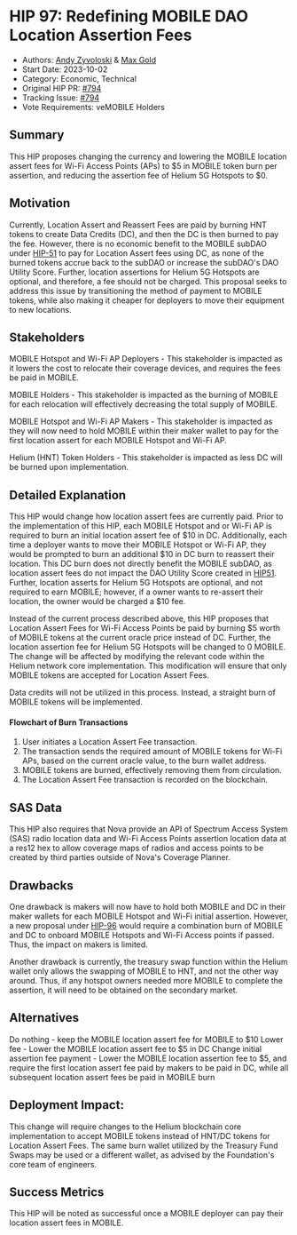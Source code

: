   # HIP 97: Redefining MOBILE DAO Location Assertion Fees

- Authors: [Andy Zyvoloski](https://github.com/heatedlime) & [Max Gold](https://github.com/maxgold91)
- Start Date: 2023-10-02
- Category: Economic, Technical
- Original HIP PR: [#794](https://github.com/helium/HIP/pull/794)
- Tracking Issue: [#794](https://github.com/helium/HIP/issues/794)
- Vote Requirements: veMOBILE Holders


## Summary 
This HIP proposes changing the currency and lowering the MOBILE location assert fees for Wi-Fi Access Points (APs) to $5 in MOBILE token burn per assertion, and reducing the assertion fee of Helium 5G Hotspots to $0.

## Motivation 
Currently, Location Assert and Reassert Fees are paid by burning HNT tokens to create Data Credits (DC), and then the DC is then burned to pay the fee. However, there is no economic benefit to the MOBILE subDAO under [HIP-51](https://github.com/helium/HIP/blob/main/0051-helium-dao.md) to pay for Location Assert fees using DC, as none of the burned tokens accrue back to the subDAO or increase the subDAO's DAO Utility Score. Further, location assertions for Helium 5G Hotspots are optional, and therefore, a fee should not be charged. This proposal seeks to address this issue by transitioning the method of payment to MOBILE tokens, while also making it cheaper for deployers to move their equipment to new locations.

## Stakeholders
MOBILE Hotspot and Wi-Fi AP Deployers - This stakeholder is impacted as it lowers the cost to relocate their coverage devices, and requires the fees be paid in MOBILE.

MOBILE Holders - This stakeholder is impacted as the burning of MOBILE for each relocation will effectively decreasing the total supply of MOBILE. 

MOBILE Hotspot and Wi-Fi AP Makers - This stakeholder is impacted as they will now need to hold MOBILE within their maker wallet to pay for the first location assert for each MOBILE Hotspot and Wi-Fi AP.

Helium (HNT) Token Holders - This stakeholder is impacted as less DC will be burned upon implementation.

## Detailed Explanation 
This HIP would change how location assert fees are currently paid. Prior to the implementation of this HIP, each MOBILE Hotspot and or Wi-Fi AP is required to burn an initial location assert fee of $10 in DC. Additionally, each time a deployer wants to move their MOBILE Hotspot or Wi-Fi AP, they would be prompted to burn an additional $10 in DC burn to reassert their location. This DC burn does not directly benefit the MOBILE subDAO, as location assert fees do not impact the DAO Utility Score created in [HIP51](https://github.com/helium/HIP/blob/main/0051-helium-dao.md). Further, location asserts for Helium 5G Hotspots are optional, and not required to earn MOBILE; however, if a owner wants to re-assert their location, the owner would be charged a $10 fee. 

Instead of the current process described above, this HIP proposes that Location Assert Fees for Wi-Fi Access Points be paid by burning $5 worth of MOBILE tokens at the current oracle price instead of DC. Further, the location assertion fee for Helium 5G Hotspots will be changed to 0 MOBILE. The change will be affected by modifying the relevant code within the Helium network core implementation. This modification will ensure that only MOBILE tokens are accepted for Location Assert Fees.

Data credits will not be utilized in this process. Instead, a straight burn of MOBILE tokens will be implemented.


#### Flowchart of Burn Transactions

1. User initiates a Location Assert Fee transaction.
2. The transaction sends the required amount of MOBILE tokens for Wi-Fi APs, based on the current oracle value, to the burn wallet address. 
3. MOBILE tokens are burned, effectively removing them from circulation.
4. The Location Assert Fee transaction is recorded on the blockchain.

## SAS Data
This HIP also requires that Nova provide an API of Spectrum Access System (SAS) radio location data and Wi-Fi Access Points assertion location data at a res12 hex to allow coverage maps of radios and access points to be created by third parties outside of Nova's Coverage Planner.

## Drawbacks
One drawback is makers will now have to hold both MOBILE and DC in their maker wallets for each MOBILE Hotspot and Wi-Fi initial assertion. However, a new proposal under [HIP-96](https://github.com/helium/HIP/blob/main/0096-wifi-ap-onboarding-structure.md) would require a combination burn of MOBILE and DC to onboard MOBILE Hotspots and Wi-Fi Access points if passed. Thus, the impact on makers is limited.

Another drawback is currently, the treasury swap function within the Helium wallet only allows the swapping of MOBILE to HNT, and not the other way around. Thus, if any hotspot owners needed more MOBILE to complete the assertion, it will need to be obtained on the secondary market.

## Alternatives
Do nothing - keep the MOBILE location assert fee for MOBILE to $10
Lower fee - Lower the MOBILE location assert fee to $5 in DC
Change initial assertion fee payment - Lower the MOBILE location assertion fee to $5, and require the first location assert fee paid by makers to be paid in DC, while all subsequent location assert fees be paid in MOBILE burn

## Deployment Impact:

This change will require changes to the Helium blockchain core implementation to accept MOBILE tokens instead of HNT/DC tokens for Location Assert Fees.  The same burn wallet utilized by the Treasury Fund Swaps may be used or a different wallet, as advised by the Foundation's core team of engineers.


## Success Metrics
This HIP will be noted as successful once a MOBILE deployer can pay their location assert fees in MOBILE. 

